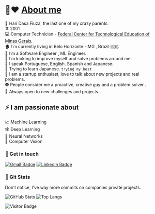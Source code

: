 #  👋❤️ [About me](https://github.com/7131HDMC)

🐍 Hari Dasa Fiuza, the last one of my crazy parents.</br>
♊ 2001</br>
💻 Computer Technician - [Federal Center for Technological Education of Minas Gerais](https://www.cefetmg.br).</br>
🏠 I’m currently living in Belo Horizonte - MG , Brazil 🇧🇷. <br/>
🎯 I’m a Software Engineer , ML Engineer.<br/>
🔭 I’m looking to improve myself and solve problems around me.<br/>
👄 I speak Portuguese, English, Spanish and Japanese.</br>
💬 Trying to learn Japanese. `trying my best`<br/>
👥 I am a startup enthusiast, love to talk about new projects and real problems.</br> 
👽 People consider me a proactive, creative guy and a problem solver .</br>
🚪 Always open to new challenges and projects.</br>

## ⚡ I am passionate about</br>
📈 Machine Learning</br>
🕸️ Deep Learning</br>
🧠 Neural Networks</br>
👀 Computer Vision</br>
####

### 🤝 Get in touch

[![Gmail Badge](https://img.shields.io/badge/-haridasafiuza@gmail.com-c14438?style=flat-square&logo=Gmail&logoColor=white&link=mailto:haridasafiuza@gmail.com)](mailto:haridasafiuza@gmail.com)
[![Linkedin Badge](https://img.shields.io/badge/-hari-blue?style=flat-square&logo=Linkedin&logoColor=white&link=https://www.linkedin.com/in/hari-dasa)](https://www.linkedin.com/in/hari-dasa)
</br>


### 🧿 Git Stats

Don't notice, I've way more commits on companies private projects.

![GitHub Stats](https://github-readme-stats.vercel.app/api?username=7131HDMC&theme=gotham&show_icons=true&count_private=true)
![Top Langs](https://github-readme-stats.vercel.app/api/top-langs/?username=7131HDMC&layout=compact&theme=gotham)

![Visitor Badge](https://visitor-badge.laobi.icu/badge?page_id=7131HDMC.7131HDMC&theme=gotham)

